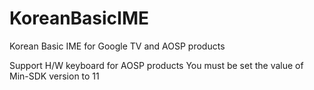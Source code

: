 # KoreanBasicIME
Korean Basic IME for Google TV and AOSP products

Support H/W keyboard for AOSP products 
You must be set the value of Min-SDK version to 11


